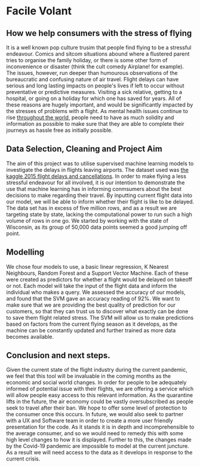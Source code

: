 # Facile Volant
## How we help consumers with the stress of flying

It is a well known pop culture trusim that people find flying to be a stressful endeavour. Comics and sitcom situations abound where a flustered parent tries to organise the family holiday,  or there is some other form of inconvenience or disaster (think the cult comedy Airplane! for example). The issues, however, run deeper than humourous observations of the bureaucratic and confusing nature of air travel. Flight delays can have serious and long lasting impacts on people's lives if left to occur without preventative or predictive measures. Visiting a sick relative, getting to a hospital, or going on a holiday for which one has saved for years. All of these reasons are hugely important, and would be significantly impacted by the stresses of problems with a flight. As mental health issues continue to rise [throughout the world](https://www.theguardian.com/society/2019/jun/03/mental-illness-is-there-really-a-global-epidemic), people need to have as much solidity and information as possible to make sure that they are able to complete their journeys as hassle free as initially possible.

## Data Selection, Cleaning and Project Aim

The aim of this project was to utilise supervised machine learning models to investigate the delays in flights leaving airports. The dataset used was [the kaggle 2015 flight delays and cancellations](https://www.kaggle.com/usdot/flight-delays). In order to make flying a less stressful endeavour for all involved, it is our intention to demonstrate the use that machine learning has in informing conmsumers about the best decisions to make regarding their travel. By inputting current flight data into our model, we will be able to inform whether their flight is like to be delayed. The data set has in excess of five million rows, and as a result we are targeting state by state, lacking the computational power to run such a high volume of rows in one go. We started by working with the state of Wisconsin, as its group of 50,000 data points seemed a good jumping off point.

## Modelling

We chose four models to use, a basic linear regression, K Nearest Neighbours, Random Forest and a Support Vector Machine. Each of these were created as predictors for whether a flight would be delayed on takeoff or not. Each model will take the input of the flight data and inform the individual who makes a query. We assessed the accuracy of our models, and found that the SVM gave an accuracy reading of 92%. We want to make sure that we are providing the best quality of prediction for our customers, so that they can trust us to discover what exactly can be done to save them flight related stress. The SVM will allow us to make predictions based on factors from the current flying season as it develops, as the machine can be constantly updated and further trained as more data becomes available.

## Conclusion and next steps.

Given the current state of the flight industry during the current pandemic, we feel that this tool will be invaluable in the coming months as the economic and social world changes. In order for people to be adequately informed of potential issue with their flights, we are offering a service which will allow people easy access to this relevant information. As the quarantine lifts in the future, the air economy could be vastly oversubscribed as people seek to travel after their ban. We hope to offer some level of protection to the consumer once this occurs. In future, we would also seek to partner with a UX and Software team in order to create a more user friendly presentation for the code. As it stands it is in depth and incomprehensible to the average consumer, and so we would need to remedy this with some high level changes to how it is displayed. Further to this, the changes made by the Covid-19 pandemic are impossible to model at the current juncture. As a result we will need access to the data as it develops in response to the current crisis. 

